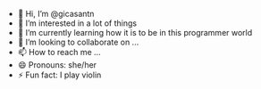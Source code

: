 - 👋 Hi, I’m @gicasantn
- 👀 I’m interested in a lot of things
- 🌱 I’m currently learning how it is to be in this programmer world
- 💞️ I’m looking to collaborate on ...
- 📫 How to reach me ...
- 😄 Pronouns: she/her
- ⚡ Fun fact: I play violin

<!---
gicasantn/gicasantn is a ✨ special ✨ repository because its `README.md` (this file) appears on your GitHub profile.
You can click the Preview link to take a look at your changes.
--->
